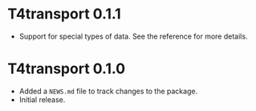 # T4transport 0.1.1

* Support for special types of data. See the reference for more details.

# T4transport 0.1.0

* Added a `NEWS.md` file to track changes to the package.
* Initial release.
